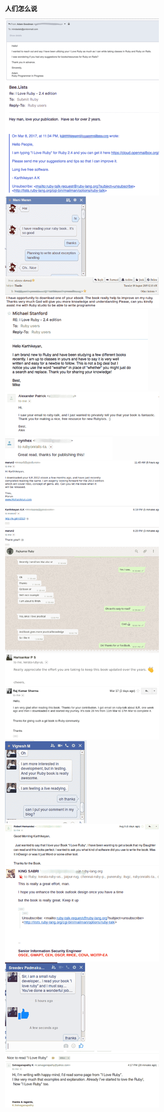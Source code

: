 ## 人们怎么说

![adam goodman 2019 11 25](img/ee1caea673f0d6f8fc908ab64f199ad5.jpg) ![2 year fan](img/a9d4c28d22441782d6a06c20922b730a.jpg) ![manimaran confession](img/bd812ef8aa9aad8918e774063564c701.jpg) ![adeteye confession](img/e8b8525a79c93dd81a72b31ed8071a93.jpg) ![michael stanford](img/669708951ed059034e57b5a024bf1cd4.jpg) ![alexander patrick](img/ae1138c32f722f5267a2be9b206526fe.jpg) ![nynhex](img/d629a4cbacd8646a26ced000e52715d9.jpg) ![arun confession](img/7228894a2ffc736d68926374e6dee17e.jpg) ![rajkumar ahmedabad](img/7a11bffd77b0eda9a7045278fad5de0d.jpg) ![hariprasath](img/555815bb74efd80b20f2e6ae860a6c98.jpg) ![raj kumar sharma ahmedabad](img/147834964d9b646f6fc6659b7a1cdc45.jpg) ![ilr comment](img/f1bed64dbd3c4ac1bec7a894cbe41f23.jpg) ![robert](img/5123de56e37bdc043fec274849091f96.jpg) ![king sabre](img/4b66e67af30291437ef4d3b630d36f8c.jpg) ![wonderful ilr](img/0a5403b75b44d329e4ef22720ce6e363.jpg) ![what people say 029e0](img/d85d4d1bd534db1c2df3b5293c8eae63.jpg)